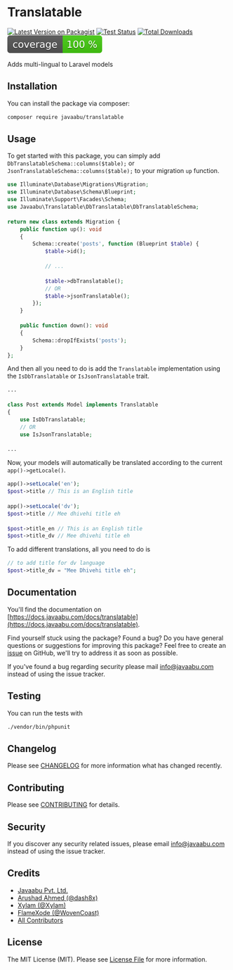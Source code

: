 # Translatable

[![Latest Version on Packagist](https://img.shields.io/packagist/v/javaabu/translatable.svg?style=flat-square)](https://packagist.org/packages/javaabu/translatable)
[![Test Status](../../actions/workflows/run-tests.yml/badge.svg)](../../actions/workflows/run-tests.yml)
[![Total Downloads](https://img.shields.io/packagist/dt/javaabu/translatable.svg?style=flat-square)](https://packagist.org/packages/javaabu/translatable)
![Code Coverage](./.github/coverage.svg)


Adds multi-lingual to Laravel models

## Installation

You can install the package via composer:

```bash
composer require javaabu/translatable
```

## Usage

To get started with this package, you can simply add `DbTranslatableSchema::columns($table);` or `JsonTranslatableSchema::columns($table);` to your migration `up` function.

```php
use Illuminate\Database\Migrations\Migration;
use Illuminate\Database\Schema\Blueprint;
use Illuminate\Support\Facades\Schema;
use Javaabu\Translatable\DbTranslatable\DbTranslatableSchema;

return new class extends Migration {
    public function up(): void
    {
        Schema::create('posts', function (Blueprint $table) {
            $table->id();

            // ...

            $table->dbTranslatable();
            // OR
            $table->jsonTranslatable();
        });
    }

    public function down(): void
    {
        Schema::dropIfExists('posts');
    }
};
```

And then all you need to do is add the `Translatable` implementation using the `IsDbTranslatable` or `IsJsonTranslatable` trait.

```php
...

class Post extends Model implements Translatable
{
    use IsDbTranslatable;
    // OR
    use IsJsonTranslatable;

...
```

Now, your models will automatically be translated according to the current `app()->getLocale()`.

```php
app()->setLocale('en');
$post->title // This is an English title

app()->setLocale('dv');
$post->title // Mee dhivehi title eh

$post->title_en // This is an English title
$post->title_dv // Mee dhivehi title eh
```

To add different translations, all you need to do is

```php
// to add title for dv language
$post->title_dv = "Mee Dhivehi title eh";
```

## Documentation

You'll find the documentation on [https://docs.javaabu.com/docs/translatable](https://docs.javaabu.com/docs/translatable).

Find yourself stuck using the package? Found a bug? Do you have general questions or suggestions for improving this package? Feel free to create an [issue](../../issues) on GitHub, we'll try to address it as soon as possible.

If you've found a bug regarding security please mail [info@javaabu.com](mailto:info@javaabu.com) instead of using the issue tracker.


## Testing

You can run the tests with

``` bash
./vendor/bin/phpunit
```

## Changelog

Please see [CHANGELOG](CHANGELOG.md) for more information what has changed recently.

## Contributing

Please see [CONTRIBUTING](CONTRIBUTING.md) for details.

## Security

If you discover any security related issues, please email [info@javaabu.com](mailto:info@javaabu.com) instead of using the issue tracker.

## Credits

- [Javaabu Pvt. Ltd.](https://github.com/javaabu)
- [Arushad Ahmed (@dash8x)](http://arushad.com)
- [Xylam (@Xylam)](https://github.com/Xylam)
- [FlameXode (@WovenCoast)](https://github.com/WovenCoast)
- [All Contributors](../../contributors)

## License

The MIT License (MIT). Please see [License File](LICENSE.md) for more information.
